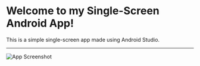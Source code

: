 Welcome to my Single-Screen Android App!
===================


This is a simple single-screen app made using Android Studio.

----------

![App Screenshot](http://i.imgur.com/nw6cr2K.png)


















